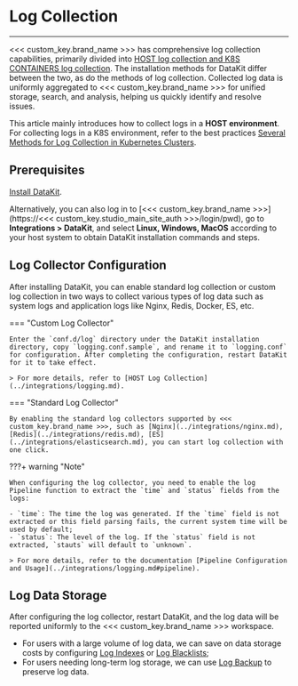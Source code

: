 # Log Collection
---


<<< custom_key.brand_name >>> has comprehensive log collection capabilities, primarily divided into <u>HOST log collection and K8S CONTAINERS log collection</u>. The installation methods for DataKit differ between the two, as do the methods of log collection. Collected log data is uniformly aggregated to <<< custom_key.brand_name >>> for unified storage, search, and analysis, helping us quickly identify and resolve issues.

This article mainly introduces how to collect logs in a **HOST environment**. For collecting logs in a K8S environment, refer to the best practices [Several Methods for Log Collection in Kubernetes Clusters](../best-practices/cloud-native/k8s-logs.md).

## Prerequisites

[Install DataKit](../datakit/datakit-install.md).                

Alternatively, you can also log in to [<<< custom_key.brand_name >>>](https://<<< custom_key.studio_main_site_auth >>>/login/pwd), go to **Integrations > DataKit**, and select **Linux, Windows, MacOS** according to your host system to obtain DataKit installation commands and steps.

## Log Collector Configuration

After installing DataKit, you can enable standard log collection or custom log collection in two ways to collect various types of log data such as system logs and application logs like Nginx, Redis, Docker, ES, etc.

=== "Custom Log Collector"

    Enter the `conf.d/log` directory under the DataKit installation directory, copy `logging.conf.sample`, and rename it to `logging.conf` for configuration. After completing the configuration, restart DataKit for it to take effect.
    
    > For more details, refer to [HOST Log Collection](../integrations/logging.md).

=== "Standard Log Collector"

    By enabling the standard log collectors supported by <<< custom_key.brand_name >>>, such as [Nginx](../integrations/nginx.md), [Redis](../integrations/redis.md), [ES](../integrations/elasticsearch.md), you can start log collection with one click.

???+ warning "Note"

    When configuring the log collector, you need to enable the log Pipeline function to extract the `time` and `status` fields from the logs:
    
    - `time`: The time the log was generated. If the `time` field is not extracted or this field parsing fails, the current system time will be used by default;
    - `status`: The level of the log. If the `status` field is not extracted, `stauts` will default to `unknown`.
    
    > For more details, refer to the documentation [Pipeline Configuration and Usage](../integrations/logging.md#pipeline).



## Log Data Storage

After configuring the log collector, restart DataKit, and the log data will be reported uniformly to the <<< custom_key.brand_name >>> workspace.

- For users with a large volume of log data, we can save on data storage costs by configuring [Log Indexes](./multi-index/index.md) or [Log Blacklists](../management/overall-blacklist.md);
- For users needing long-term log storage, we can use [Log Backup](../management/backup/index.md) to preserve log data.